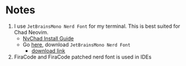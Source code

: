 # Notes

1. I use `JetBrainsMono Nerd Font` for my terminal. This is best suited for Chad Neovim. 
    + [NvChad Install Guide](https://nvchad.com/docs/quickstart/install)
    + Go [here](https://www.nerdfonts.com/font-downloads), download `JetBrainsMono Nerd Font` 
        + [download link](https://github.com/ryanoasis/nerd-fonts/releases/download/v3.0.0/JetBrainsMono.zip)
2. FiraCode and FiraCode patched nerd font is used in IDEs
